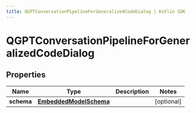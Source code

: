 ```yaml
---
title: QGPTConversationPipelineForGeneralizedCodeDialog | Kotlin SDK
---
```



# QGPTConversationPipelineForGeneralizedCodeDialog

## Properties
Name | Type | Description | Notes
------------ | ------------- | ------------- | -------------
**schema** | [**EmbeddedModelSchema**](EmbeddedModelSchema) |  |  [optional]




